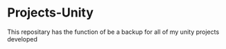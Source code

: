 # Projects-Unity
This repositary has the function of be a backup for all of my unity projects developed
